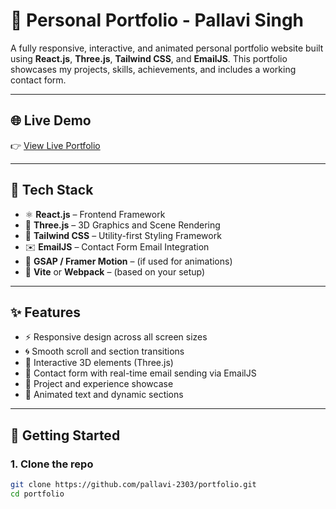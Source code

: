 # 💼 Personal Portfolio - Pallavi Singh

A fully responsive, interactive, and animated personal portfolio website built using **React.js**, **Three.js**, **Tailwind CSS**, and **EmailJS**. This portfolio showcases my projects, skills, achievements, and includes a working contact form.

---

## 🌐 Live Demo

👉 [View Live Portfolio](https://port-folio-six-kohl.vercel.app/)

---

## 🧰 Tech Stack

- ⚛️ **React.js** – Frontend Framework
- 🌌 **Three.js** – 3D Graphics and Scene Rendering
- 🎨 **Tailwind CSS** – Utility-first Styling Framework
- ✉️ **EmailJS** – Contact Form Email Integration
- 🧱 **GSAP / Framer Motion** – (if used for animations)
- 🔧 **Vite** or **Webpack** – (based on your setup)

---

## ✨ Features

- ⚡ Responsive design across all screen sizes
- 🌀 Smooth scroll and section transitions
- 🧊 Interactive 3D elements (Three.js)
- 📨 Contact form with real-time email sending via EmailJS
- 📁 Project and experience showcase
- 💬 Animated text and dynamic sections

---

## 🚀 Getting Started

### 1. Clone the repo

```bash
git clone https://github.com/pallavi-2303/portfolio.git
cd portfolio



